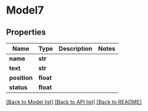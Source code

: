 # Model7

## Properties
Name | Type | Description | Notes
------------ | ------------- | ------------- | -------------
**name** | **str** |  | 
**text** | **str** |  | 
**position** | **float** |  | 
**status** | **float** |  | 

[[Back to Model list]](../README.md#documentation-for-models) [[Back to API list]](../README.md#documentation-for-api-endpoints) [[Back to README]](../README.md)


